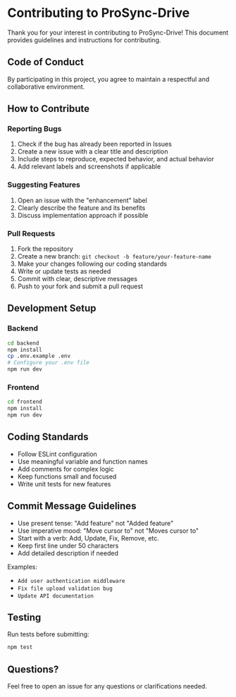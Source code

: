 # Contributing to ProSync-Drive

Thank you for your interest in contributing to ProSync-Drive! This document provides guidelines and instructions for contributing.

## Code of Conduct

By participating in this project, you agree to maintain a respectful and collaborative environment.

## How to Contribute

### Reporting Bugs

1. Check if the bug has already been reported in Issues
2. Create a new issue with a clear title and description
3. Include steps to reproduce, expected behavior, and actual behavior
4. Add relevant labels and screenshots if applicable

### Suggesting Features

1. Open an issue with the "enhancement" label
2. Clearly describe the feature and its benefits
3. Discuss implementation approach if possible

### Pull Requests

1. Fork the repository
2. Create a new branch: `git checkout -b feature/your-feature-name`
3. Make your changes following our coding standards
4. Write or update tests as needed
5. Commit with clear, descriptive messages
6. Push to your fork and submit a pull request

## Development Setup

### Backend
```bash
cd backend
npm install
cp .env.example .env
# Configure your .env file
npm run dev
```

### Frontend
```bash
cd frontend
npm install
npm run dev
```

## Coding Standards

- Follow ESLint configuration
- Use meaningful variable and function names
- Add comments for complex logic
- Keep functions small and focused
- Write unit tests for new features

## Commit Message Guidelines

- Use present tense: "Add feature" not "Added feature"
- Use imperative mood: "Move cursor to" not "Moves cursor to"
- Start with a verb: Add, Update, Fix, Remove, etc.
- Keep first line under 50 characters
- Add detailed description if needed

Examples:
- `Add user authentication middleware`
- `Fix file upload validation bug`
- `Update API documentation`

## Testing

Run tests before submitting:
```bash
npm test
```

## Questions?

Feel free to open an issue for any questions or clarifications needed.  
